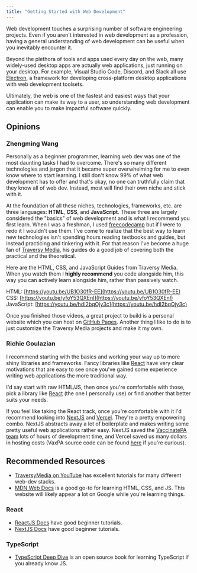 ```yaml
---
title: "Getting Started with Web Development"
---
```


Web development touches a surprising number of software engineering projects. Even if you aren't interested in web development as a profession, having a general understanding of web development can be useful when you inevitably encounter it.

Beyond the plethora of tools and apps used every day on the web, many widely-used desktop apps are actually web applications, just running on your desktop. For example, Visual Studio Code, Discord, and Slack all use [Electron](https://www.electronjs.org/), a framework for developing cross-platform desktop applications with web development toolsets.

Ultimately, the web is one of the fastest and easiest ways that your application can make its way to a user, so understanding web development can enable you to make impactful software quickly.

## Opinions
### Zhengming Wang
Personally as a beginner programmer, learning web dev was one of the most daunting tasks I had to overcome. There's so many different technologies and jargon that it became super overwhelming for me to even know where to start learning. I still don't know 99% of what web development has to offer and that's okay, no one can truthfully claim that they know all of web dev. Instead, most will find their own niche and stick with it. 

At the foundation of all these niches, technologies, frameworks, etc. are three languages: **HTML**, **CSS**, and **JavaScript**. These three are largely considered the "basics" of web development and is what I recommend you first learn. When I was a freshman, I used [freecodecamp](https://www.freecodecamp.org/) but if I were to redo it I wouldn't use them. I've come to realize that the best way to learn new technologies isn't spending hours reading textbooks and guides, but instead practicing and tinkering with it. For that reason I've become a huge fan of [Traversy Media](https://www.youtube.com/user/TechGuyWeb), his guides do a good job of covering both the practical and the theoretical.  

Here are the HTML, CSS, and JavaScript Guides from Traversy Media. When you watch them I **highly recommend** you code alongside him, this way you can actively learn alongside him, rather than passively watch.

HTML: [https://youtu.be/UB1O30fR-EE](https://youtu.be/UB1O30fR-EE)
CSS: [https://youtu.be/yfoY53QXEnI](https://youtu.be/yfoY53QXEnI)
JavaScript: [https://youtu.be/hdI2bqOjy3c](https://youtu.be/hdI2bqOjy3c)

Once you finished those videos, a great project to build is a personal website which you can host on [GitHub Pages](https://pages.github.com/). Another thing I like to do is to just customize the Traversy Media projects and make it my own.  

### Richie Goulazian
I recommend starting with the basics and working your way up to more shiny libraries and frameworks. Fancy libraries like [React](https://reactjs.org/) have very clear motivations that are easy to see once you've gained some experience writing web applications the more traditional way. 

I'd say start with raw HTML/JS, then once you're comfortable with those, pick a library like [React](https://reactjs.org/) (the one I personally use) or find another that better suits your needs.

If you feel like taking the React track, once you're comfortable with it I'd recommend looking into [NextJS](https://nextjs.org/) and [Vercel](https://vercel.com/). They're a pretty empowering combo. NextJS abstracts away a lot of boilerplate and makes writing some pretty useful web applications rather easy. NextJS saved the [VaccinatePA team](https://www.cs.pitt.edu/news/2021-cs-students-create-vaccinatepa-org) lots of hours of development time, and Vercel saved us many dollars in hosting costs (VaxPA source code can be found [here](https://github.com/VaccinatePA/Vaccinate-PA) if you're curious).

## Recommended Resources
* [TraversyMedia on YouTube](https://www.youtube.com/c/TraversyMedia) has excellent tutorials for many different web-dev stacks.
* [MDN Web Docs](https://developer.mozilla.org/en-US/docs/Learn) is a good go-to for learning HTML, CSS, and JS. This website will likely appear a lot on Google while you're learning things.

### React
* [ReactJS Docs](https://reactjs.org/tutorial/tutorial.html) have good beginner tutorials.
* [NextJS Docs](https://nextjs.org/learn/basics/create-nextjs-app) have good beginner tutorials.

### TypeScript
* [TypeScript Deep Dive](https://basarat.gitbook.io/typescript/) is an open source book for learning TypeScript if you already know JS.
